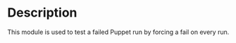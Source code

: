 Description
===========

This module is used to test a failed Puppet run by forcing a fail on every run.
